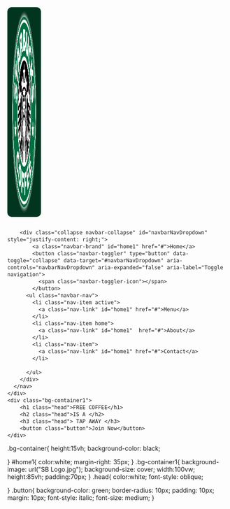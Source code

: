 <!DOCTYPE html>
<html lang="en">
<head>
    <link rel="stylesheet" href="index.CSS">
    <link href="https://cdn.jsdelivr.net/npm/bootstrap@5.3.3/dist/css/bootstrap.min.css" rel="stylesheet" integrity="sha384-QWTKZyjpPEjISv5WaRU9OFeRpok6YctnYmDr5pNlyT2bRjXh0JMhjY6hW+ALEwIH" crossorigin="anonymous">
</head>
<body>
    <div class="bg-container">
    <nav class="navbar navbar-expand-lg navbar-light " >
        <img src="SB Logo.jpg" style="margin-bottom:10px; width:8vw; height:12vh; border-radius: 10px;">
       
        <div class="collapse navbar-collapse" id="navbarNavDropdown" style="justify-content: right;">
            <a class="navbar-brand" id="home1" href="#">Home</a>
            <button class="navbar-toggler" type="button" data-toggle="collapse" data-target="#navbarNavDropdown" aria-controls="navbarNavDropdown" aria-expanded="false" aria-label="Toggle navigation">
              <span class="navbar-toggler-icon"></span>
            </button>
          <ul class="navbar-nav">
            <li class="nav-item active">
              <a class="nav-link" id="home1" href="#">Menu</a>
            </li>
            <li class="nav-item home">
              <a class="nav-link" id="home1"  href="#">About</a>
            </li>
            <li class="nav-item">
              <a class="nav-link" id="home1" href="#">Contact</a>
            </li>
            
          </ul>
        </div>
      </nav>
    </div>
    <div class="bg-container1">
        <h1 class="head">FREE COFFEE</h1>
        <h2 class="head">IS A </h2>
        <h3 class="head"> TAP AWAY </h3>
        <button class="button">Join Now</button>
    </div>
</body>
</html>


.bg-container{
    height:15vh;
    background-color: black;

}
#home1{
    color:white;
    margin-right: 35px;
}
.bg-container1{
    background-image: url("SB Logo.jpg");
    background-size: cover;
    width:100vw;
    height:85vh;
    padding:70px;
}
.head{
    color:white;
    font-style: oblique;

}
.button{
    background-color: green;
    border-radius: 10px;
    padding: 10px;
    margin: 10px;
    font-style: italic;
    font-size: medium;
}
